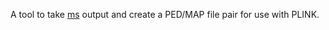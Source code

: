 A tool to take [ms](http://home.uchicago.edu/rhudson1/source/mksamples.html) output and create a PED/MAP file pair for use with PLINK.